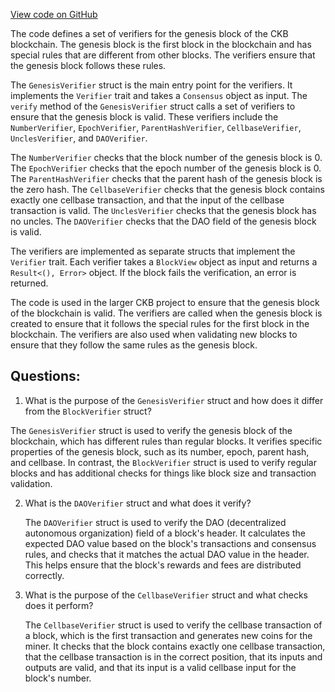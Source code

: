 [View code on GitHub](https://github.com/nervosnetwork/ckb/blob/develop/verification/src/genesis_verifier.rs)

The code defines a set of verifiers for the genesis block of the CKB blockchain. The genesis block is the first block in the blockchain and has special rules that are different from other blocks. The verifiers ensure that the genesis block follows these rules.

The `GenesisVerifier` struct is the main entry point for the verifiers. It implements the `Verifier` trait and takes a `Consensus` object as input. The `verify` method of the `GenesisVerifier` struct calls a set of verifiers to ensure that the genesis block is valid. These verifiers include the `NumberVerifier`, `EpochVerifier`, `ParentHashVerifier`, `CellbaseVerifier`, `UnclesVerifier`, and `DAOVerifier`.

The `NumberVerifier` checks that the block number of the genesis block is 0. The `EpochVerifier` checks that the epoch number of the genesis block is 0. The `ParentHashVerifier` checks that the parent hash of the genesis block is the zero hash. The `CellbaseVerifier` checks that the genesis block contains exactly one cellbase transaction, and that the input of the cellbase transaction is valid. The `UnclesVerifier` checks that the genesis block has no uncles. The `DAOVerifier` checks that the DAO field of the genesis block is valid.

The verifiers are implemented as separate structs that implement the `Verifier` trait. Each verifier takes a `BlockView` object as input and returns a `Result<(), Error>` object. If the block fails the verification, an error is returned.

The code is used in the larger CKB project to ensure that the genesis block of the blockchain is valid. The verifiers are called when the genesis block is created to ensure that it follows the special rules for the first block in the blockchain. The verifiers are also used when validating new blocks to ensure that they follow the same rules as the genesis block.
## Questions:
 1. What is the purpose of the `GenesisVerifier` struct and how does it differ from the `BlockVerifier` struct?

   The `GenesisVerifier` struct is used to verify the genesis block of the blockchain, which has different rules than regular blocks. It verifies specific properties of the genesis block, such as its number, epoch, parent hash, and cellbase. In contrast, the `BlockVerifier` struct is used to verify regular blocks and has additional checks for things like block size and transaction validation.

2. What is the `DAOVerifier` struct and what does it verify?

   The `DAOVerifier` struct is used to verify the DAO (decentralized autonomous organization) field of a block's header. It calculates the expected DAO value based on the block's transactions and consensus rules, and checks that it matches the actual DAO value in the header. This helps ensure that the block's rewards and fees are distributed correctly.

3. What is the purpose of the `CellbaseVerifier` struct and what checks does it perform?

   The `CellbaseVerifier` struct is used to verify the cellbase transaction of a block, which is the first transaction and generates new coins for the miner. It checks that the block contains exactly one cellbase transaction, that the cellbase transaction is in the correct position, that its inputs and outputs are valid, and that its input is a valid cellbase input for the block's number.
